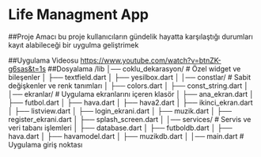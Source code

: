 # Life Managment App

##Proje Amacı
bu proje kullanıcıların gündelik hayatta karşılaştığı durumları kayıt alabileceği bir uygulma geliştrimek

##Uygulama Videosu
https://www.youtube.com/watch?v=btnZK-g6sas&t=1s
##Dosyalama
/lib
│── coklu_dekarasyon/     # Özel widget ve bileşenler
│   ├── textfield.dart
│   ├── yesilbox.dart
│
│── constlar/            # Sabit değişkenler ve renk tanımları
│   ├── colors.dart
│   ├── const_string.dart
│
│── ekranlar/            # Uygulama ekranlarını içeren klasör
│   ├── ana_ekran.dart
│   ├── futbol.dart
│   ├── hava.dart
│   ├── hava2.dart
│   ├── ikinci_ekran.dart
│   ├── listview.dart
│   ├── login_ekrani.dart
│   ├── muzik.dart
│   ├── register_ekrani.dart
│   ├── splash_screen.dart
│
│── services/            # Servis ve veri tabanı işlemleri
│   ├── database.dart
│   ├── futboldb.dart
│   ├── hava.dart
│   ├── havamodel.dart
│   ├── muzikdb.dart
│
│── main.dart            # Uygulama giriş noktası

